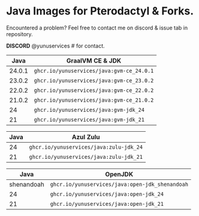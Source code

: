# Java Images for Pterodactyl & Forks.

Encountered a problem? Feel free to contact me on discord & issue tab in repository.

**DISCORD** @yunuservices # for contact.

|    Java    | GraalVM CE & JDK                        |
|------------|-----------------------------------------|
|   24.0.1   |`ghcr.io/yunuservices/java:gvm-ce_24.0.1`|
|   23.0.2   |`ghcr.io/yunuservices/java:gvm-ce_23.0.2`|
|   22.0.2   |`ghcr.io/yunuservices/java:gvm-ce_22.0.2`|
|   21.0.2   |`ghcr.io/yunuservices/java:gvm-ce_21.0.2`|
|     24     |`ghcr.io/yunuservices/java:gvm-jdk_24`   |
|     21     |`ghcr.io/yunuservices/java:gvm-jdk_21`   |

|    Java    | Azul Zulu                             |
|------------|---------------------------------------|
|     24     |`ghcr.io/yunuservices/java:zulu-jdk_24`|
|     21     |`ghcr.io/yunuservices/java:zulu-jdk_21`|

|    Java    | OpenJDK                                       |
|------------|-----------------------------------------------|
| shenandoah |`ghcr.io/yunuservices/java:open-jdk_shenandoah`|
|     24     |`ghcr.io/yunuservices/java:open-jdk_24`        |
|     21     |`ghcr.io/yunuservices/java:open-jdk_21`        |


